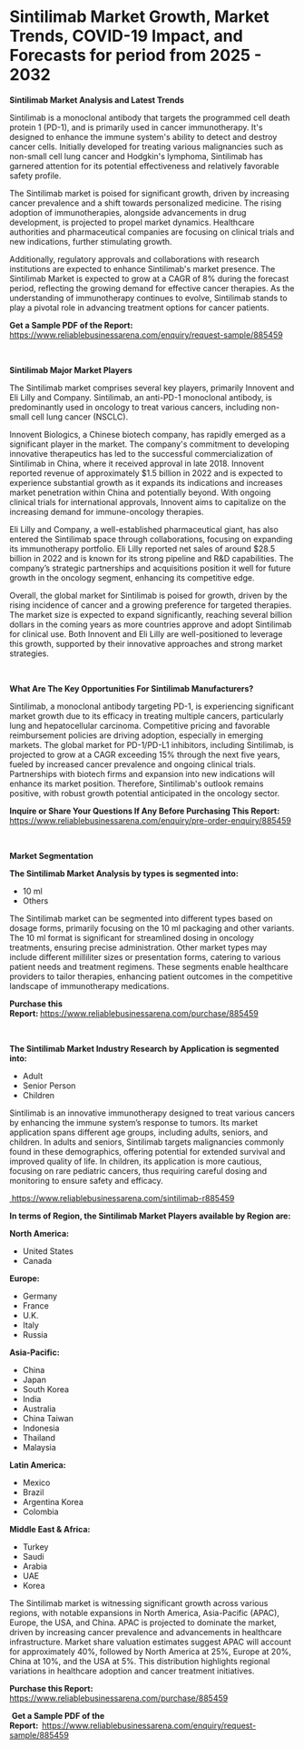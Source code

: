 <p><h1>Sintilimab Market Growth, Market Trends, COVID-19 Impact, and Forecasts for period from 2025 - 2032</h1></p><p><strong>Sintilimab Market Analysis and Latest Trends</strong></p>
<p><p>Sintilimab is a monoclonal antibody that targets the programmed cell death protein 1 (PD-1), and is primarily used in cancer immunotherapy. It's designed to enhance the immune system's ability to detect and destroy cancer cells. Initially developed for treating various malignancies such as non-small cell lung cancer and Hodgkin's lymphoma, Sintilimab has garnered attention for its potential effectiveness and relatively favorable safety profile.</p><p>The Sintilimab market is poised for significant growth, driven by increasing cancer prevalence and a shift towards personalized medicine. The rising adoption of immunotherapies, alongside advancements in drug development, is projected to propel market dynamics. Healthcare authorities and pharmaceutical companies are focusing on clinical trials and new indications, further stimulating growth.</p><p>Additionally, regulatory approvals and collaborations with research institutions are expected to enhance Sintilimab's market presence. The Sintilimab Market is expected to grow at a CAGR of 8% during the forecast period, reflecting the growing demand for effective cancer therapies. As the understanding of immunotherapy continues to evolve, Sintilimab stands to play a pivotal role in advancing treatment options for cancer patients.</p></p>
<p><strong>Get a Sample PDF of the Report:&nbsp;</strong> <a href="https://www.reliablebusinessarena.com/enquiry/request-sample/885459?utm_campaign=3676&utm_medium=2&utm_source=Github&utm_content=ia&utm_term=19042025&utm_id=sintilimab">https://www.reliablebusinessarena.com/enquiry/request-sample/885459</a></p>
<p>&nbsp;</p>
<p><strong>Sintilimab Major Market Players</strong></p>
<p><p>The Sintilimab market comprises several key players, primarily Innovent and Eli Lilly and Company. Sintilimab, an anti-PD-1 monoclonal antibody, is predominantly used in oncology to treat various cancers, including non-small cell lung cancer (NSCLC).</p><p>Innovent Biologics, a Chinese biotech company, has rapidly emerged as a significant player in the market. The company's commitment to developing innovative therapeutics has led to the successful commercialization of Sintilimab in China, where it received approval in late 2018. Innovent reported revenue of approximately $1.5 billion in 2022 and is expected to experience substantial growth as it expands its indications and increases market penetration within China and potentially beyond. With ongoing clinical trials for international approvals, Innovent aims to capitalize on the increasing demand for immune-oncology therapies.</p><p>Eli Lilly and Company, a well-established pharmaceutical giant, has also entered the Sintilimab space through collaborations, focusing on expanding its immunotherapy portfolio. Eli Lilly reported net sales of around $28.5 billion in 2022 and is known for its strong pipeline and R&D capabilities. The company’s strategic partnerships and acquisitions position it well for future growth in the oncology segment, enhancing its competitive edge.</p><p>Overall, the global market for Sintilimab is poised for growth, driven by the rising incidence of cancer and a growing preference for targeted therapies. The market size is expected to expand significantly, reaching several billion dollars in the coming years as more countries approve and adopt Sintilimab for clinical use. Both Innovent and Eli Lilly are well-positioned to leverage this growth, supported by their innovative approaches and strong market strategies.</p></p>
<p>&nbsp;</p>
<p><strong>What Are The Key Opportunities For Sintilimab Manufacturers?</strong></p>
<p><p>Sintilimab, a monoclonal antibody targeting PD-1, is experiencing significant market growth due to its efficacy in treating multiple cancers, particularly lung and hepatocellular carcinoma. Competitive pricing and favorable reimbursement policies are driving adoption, especially in emerging markets. The global market for PD-1/PD-L1 inhibitors, including Sintilimab, is projected to grow at a CAGR exceeding 15% through the next five years, fueled by increased cancer prevalence and ongoing clinical trials. Partnerships with biotech firms and expansion into new indications will enhance its market position. Therefore, Sintilimab's outlook remains positive, with robust growth potential anticipated in the oncology sector.</p></p>
<p><strong>Inquire or Share Your Questions If Any Before Purchasing This Report:</strong> <a href="https://www.reliablebusinessarena.com/enquiry/pre-order-enquiry/885459?utm_campaign=3676&utm_medium=2&utm_source=Github&utm_content=ia&utm_term=19042025&utm_id=sintilimab">https://www.reliablebusinessarena.com/enquiry/pre-order-enquiry/885459</a></p>
<p>&nbsp;</p>
<p><strong>Market Segmentation</strong></p>
<p><strong>The Sintilimab Market Analysis by types is segmented into:</strong></p>
<p><ul><li>10 ml</li><li>Others</li></ul></p>
<p><p>The Sintilimab market can be segmented into different types based on dosage forms, primarily focusing on the 10 ml packaging and other variants. The 10 ml format is significant for streamlined dosing in oncology treatments, ensuring precise administration. Other market types may include different milliliter sizes or presentation forms, catering to various patient needs and treatment regimens. These segments enable healthcare providers to tailor therapies, enhancing patient outcomes in the competitive landscape of immunotherapy medications.</p></p>
<p><strong>Purchase this Report:&nbsp;</strong><a href="https://www.reliablebusinessarena.com/purchase/885459?utm_campaign=3676&utm_medium=2&utm_source=Github&utm_content=ia&utm_term=19042025&utm_id=sintilimab">https://www.reliablebusinessarena.com/purchase/885459</a></p>
<p>&nbsp;</p>
<p><strong>The Sintilimab Market Industry Research by Application is segmented into:</strong></p>
<p><ul><li>Adult</li><li>Senior Person</li><li>Children</li></ul></p>
<p><p>Sintilimab is an innovative immunotherapy designed to treat various cancers by enhancing the immune system’s response to tumors. Its market application spans different age groups, including adults, seniors, and children. In adults and seniors, Sintilimab targets malignancies commonly found in these demographics, offering potential for extended survival and improved quality of life. In children, its application is more cautious, focusing on rare pediatric cancers, thus requiring careful dosing and monitoring to ensure safety and efficacy.</p></p>
<p><a href="https://www.reliablebusinessarena.com/sintilimab-r885459?utm_campaign=3676&utm_medium=2&utm_source=Github&utm_content=ia&utm_term=19042025&utm_id=sintilimab">&nbsp;https://www.reliablebusinessarena.com/sintilimab-r885459</a></p>
<p><strong>In terms of Region, the Sintilimab Market Players available by Region are:</strong></p>
<p>
    <p> <strong> North America: </strong>
        <ul>
            <li>United States</li>
            <li>Canada</li>
        </ul>
        </p> 
    <p> <strong> Europe: </strong>
        <ul>
            <li>Germany</li>
            <li>France</li>
            <li>U.K.</li>
            <li>Italy</li>
            <li>Russia</li>
        </ul>
        </p> 
    <p> <strong> Asia-Pacific: </strong>
        <ul>
            <li>China</li>
            <li>Japan</li>
            <li>South Korea</li>
            <li>India</li>
            <li>Australia</li>
            <li>China Taiwan</li>
            <li>Indonesia</li>
            <li>Thailand</li>
            <li>Malaysia</li>
        </ul>
        </p> 
    <p> <strong> Latin America: </strong>
        <ul>
            <li>Mexico</li>
            <li>Brazil</li>
            <li>Argentina Korea</li>
            <li>Colombia</li>
        </ul>
        </p> 
    <p> <strong> Middle East & Africa: </strong>
        <ul>
            <li>Turkey</li>
            <li>Saudi</li>
            <li>Arabia</li>
            <li>UAE</li>
            <li>Korea</li>
        </ul>
    </p>
    </p>
<p><p>The Sintilimab market is witnessing significant growth across various regions, with notable expansions in North America, Asia-Pacific (APAC), Europe, the USA, and China. APAC is projected to dominate the market, driven by increasing cancer prevalence and advancements in healthcare infrastructure. Market share valuation estimates suggest APAC will account for approximately 40%, followed by North America at 25%, Europe at 20%, China at 10%, and the USA at 5%. This distribution highlights regional variations in healthcare adoption and cancer treatment initiatives.</p></p>
<p><strong>Purchase this Report: </strong><a href="https://www.reliablebusinessarena.com/purchase/885459?utm_campaign=3676&utm_medium=2&utm_source=Github&utm_content=ia&utm_term=19042025&utm_id=sintilimab">https://www.reliablebusinessarena.com/purchase/885459</a></p>
<p>&nbsp;<strong>Get a Sample PDF of the Report:&nbsp;&nbsp;</strong><a href="https://www.reliablebusinessarena.com/enquiry/request-sample/885459?utm_campaign=3676&utm_medium=2&utm_source=Github&utm_content=ia&utm_term=19042025&utm_id=sintilimab">https://www.reliablebusinessarena.com/enquiry/request-sample/885459</a></p>
<p><strong></strong></p>
<p><p></p><p></p><p></p></p>